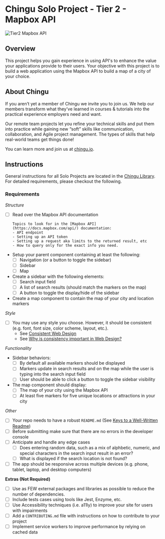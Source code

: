 # Chingu Solo Project - Tier 2 - Mapbox API

![Tier2 Mapbox API](/assets/Tier2_mapbox_api.gif)

## Overview

This project helps you gain experience in using API's to enhance the value
your applications provide to their users. Your objective with this project is 
to build a web application using the Mapbox API to build a map of a city of 
your choice.

## About Chingu

If you aren’t yet a member of Chingu we invite you to join us. We help our 
members transform what they’ve learned in courses & tutorials into the 
practical experience employers need and want.

Our remote team projects let you refine your technical skills and put them 
into practice while gaining new “soft” skills like communication, 
collaboration, and Agile project management. The types of skills that 
help real-world teams get things done!

You can learn more and join us at [chingu.io](https://chingu.io).

## Instructions

General instructions for all Solo Projects are located in the 
[Chingu Library](https://voyage.docs.chingu.io/prework/howwork). For detailed 
requirements, please checkout the following.

### Requirements

*Structure*
- [ ] Read over the Mapbox API documentation

      Topics to look for in the [Mapbox API](https://docs.mapbox.com/api/) documentation:
      - API endpoint
      - Setting up an API token
      - Setting up a request aka limits to the returned result, etc
      - How to query only for the exact info you need.

- Setup your parent component containing at least the following:
  - [ ] Navigation (or a button to toggle the sidebar)
  - [ ] Sidebar
  - [ ] Map
- Create a sidebar with the following elements:
  - [ ] Search input field
  - [ ] A list of search results (should match the markers on the map)
  - [ ] A button to toggle the display/hide of the sidebar
- Create a map component to contain the map of your city and location markers

*Style*
- [ ] You may use any style you choose. However, it should be consistent (e.g.
font, font size, color scheme, layout, etc.).
  - See [Consistent Web Design](https://1stwebdesigner.com/consistent-web-design/)
  - See [Why is consistency important in Web Design?](https://laceytechsolutions.co.uk/blog/importance-of-consistency-in-web-design/)

*Functionality*
- Sidebar behaviors:
  - [ ] By default all available markers should be displayed
  - [ ] Markers update in search results and on the map while the user is 
  typing into the search input field
  - [ ] User should be able to click a button to toggle the sidebar visibility
- The map component should display:
  - [ ] The map of your city using the Mapbox API
  - [ ] At least five markers for five unique locations or attractions in your city

*Other*
- [ ] Your repo needs to have a robust `README.md` (See [Keys to a Well-Written Readme](https://medium.com/chingu/keys-to-a-well-written-readme-55c53d34fe6d))
- [ ] Before submitting make sure that there are no errors in the developer console
- [ ] Anticipate and handle any edge cases
  - [ ] Does entering random data, such as a mix of alphbetic, numeric, and
  special characters in the search input result in an error?
  - [ ] What is displayed if the search location is not found?
- [ ] The app should be responsive across multiple devices (e.g. phone, tablet, 
laptop, and desktop computers)

**Extras (Not Required)**

- [ ] Use as FEW external packages and libraries as possible to reduce the 
number of dependencies.
- [ ] Include tests cases using tools like Jest, Enzyme, etc.
- [ ] Use Accessibility techniques (i.e. a11ly) to improve your site for users 
with impairments 
- [ ] Add a `CONTRIBUTING.md` file with instructions on how to contribute to
your project
- [ ] Implement service workers to improve performance by relying on cached data
